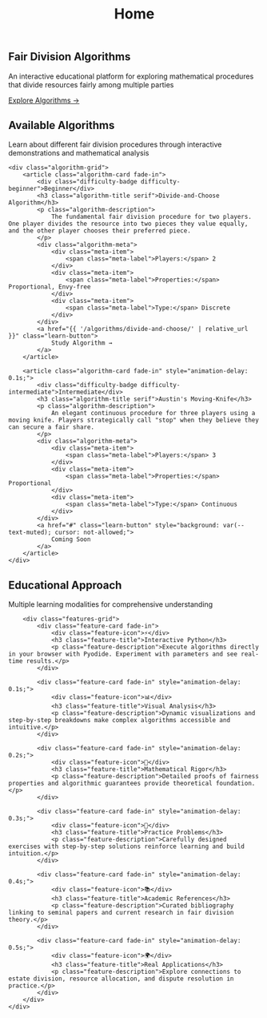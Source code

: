 ﻿---
layout: default
title: Home
---

<!-- Hero Section -->
<section class="hero">
    <div class="hero-content">
        <h1 class="serif">Fair Division Algorithms</h1>
        <p class="hero-subtitle">An interactive educational platform for exploring mathematical procedures that divide resources fairly among multiple parties</p>
        <a href="{{ '/algorithms/divide-and-choose/' | relative_url }}" class="cta-button">
            Explore Algorithms →
        </a>
    </div>
</section>

<!-- Main Content -->
<div class="main-content">
    <section class="section-header">
        <h2 class="section-title serif">Available Algorithms</h2>
        <p class="section-subtitle">Learn about different fair division procedures through interactive demonstrations and mathematical analysis</p>
    </section>

    <div class="algorithm-grid">
        <article class="algorithm-card fade-in">
            <div class="difficulty-badge difficulty-beginner">Beginner</div>
            <h3 class="algorithm-title serif">Divide-and-Choose Algorithm</h3>
            <p class="algorithm-description">
                The fundamental fair division procedure for two players. One player divides the resource into two pieces they value equally, and the other player chooses their preferred piece.
            </p>
            <div class="algorithm-meta">
                <div class="meta-item">
                    <span class="meta-label">Players:</span> 2
                </div>
                <div class="meta-item">
                    <span class="meta-label">Properties:</span> Proportional, Envy-free
                </div>
                <div class="meta-item">
                    <span class="meta-label">Type:</span> Discrete
                </div>
            </div>
            <a href="{{ '/algorithms/divide-and-choose/' | relative_url }}" class="learn-button">
                Study Algorithm →
            </a>
        </article>

        <article class="algorithm-card fade-in" style="animation-delay: 0.1s;">
            <div class="difficulty-badge difficulty-intermediate">Intermediate</div>
            <h3 class="algorithm-title serif">Austin's Moving-Knife</h3>
            <p class="algorithm-description">
                An elegant continuous procedure for three players using a moving knife. Players strategically call "stop" when they believe they can secure a fair share.
            </p>
            <div class="algorithm-meta">
                <div class="meta-item">
                    <span class="meta-label">Players:</span> 3
                </div>
                <div class="meta-item">
                    <span class="meta-label">Properties:</span> Proportional
                </div>
                <div class="meta-item">
                    <span class="meta-label">Type:</span> Continuous
                </div>
            </div>
            <a href="#" class="learn-button" style="background: var(--text-muted); cursor: not-allowed;">
                Coming Soon
            </a>
        </article>
    </div>

<!-- Features Section -->
<section class="features-section">
    <div class="features-container">
        <div class="section-header">
            <h2 class="section-title serif">Educational Approach</h2>
            <p class="section-subtitle">Multiple learning modalities for comprehensive understanding</p>
        </div>

        <div class="features-grid">
            <div class="feature-card fade-in">
                <div class="feature-icon">⚡</div>
                <h3 class="feature-title">Interactive Python</h3>
                <p class="feature-description">Execute algorithms directly in your browser with Pyodide. Experiment with parameters and see real-time results.</p>
            </div>

            <div class="feature-card fade-in" style="animation-delay: 0.1s;">
                <div class="feature-icon">📊</div>
                <h3 class="feature-title">Visual Analysis</h3>
                <p class="feature-description">Dynamic visualizations and step-by-step breakdowns make complex algorithms accessible and intuitive.</p>
            </div>

            <div class="feature-card fade-in" style="animation-delay: 0.2s;">
                <div class="feature-icon">📐</div>
                <h3 class="feature-title">Mathematical Rigor</h3>
                <p class="feature-description">Detailed proofs of fairness properties and algorithmic guarantees provide theoretical foundation.</p>
            </div>

            <div class="feature-card fade-in" style="animation-delay: 0.3s;">
                <div class="feature-icon">🎯</div>
                <h3 class="feature-title">Practice Problems</h3>
                <p class="feature-description">Carefully designed exercises with step-by-step solutions reinforce learning and build intuition.</p>
            </div>

            <div class="feature-card fade-in" style="animation-delay: 0.4s;">
                <div class="feature-icon">📚</div>
                <h3 class="feature-title">Academic References</h3>
                <p class="feature-description">Curated bibliography linking to seminal papers and current research in fair division theory.</p>
            </div>

            <div class="feature-card fade-in" style="animation-delay: 0.5s;">
                <div class="feature-icon">🌍</div>
                <h3 class="feature-title">Real Applications</h3>
                <p class="feature-description">Explore connections to estate division, resource allocation, and dispute resolution in practice.</p>
            </div>
        </div>
    </div>
</section>